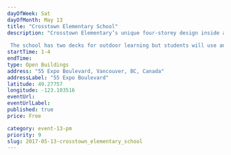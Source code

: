 ```yaml
---
dayOfWeek: Sat
dayOfMonth: May 13
title: "Crosstown Elementary School"
description: "Crosstown Elementary’s unique four-storey design inside a condo building makes it the first of its kind in B.C.  The school has two decks for outdoor learning but students will use an existing public playground and field nearby."
startTime: 1-4
endTime: 
type: Open Buildings
address: "55 Expo Boulevard, Vancouver, BC, Canada"
addressLabel: "55 Expo Boulevard"
latitude: 49.27757
longitude: -123.103516
eventUrl: 
eventUrlLabel: 
published: true
price: Free

category: event-13-pm
priority: 9
slug: 2017-05-13-crosstown_elementary_school
---
```

